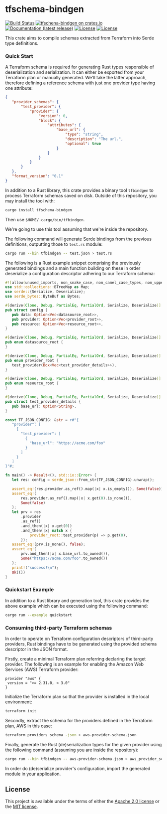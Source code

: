 # tfschema-bindgen

[![Build Status](https://circleci.com/gh/gbrigandi/tfschema-bindgen.svg?style=shield)](https://circleci.com/gh/gbrigandi/tfschema-bindgen/tree/master)
[![tfschena-bindgen on crates.io](https://img.shields.io/crates/v/tfschema-bindgen)](https://crates.io/crates/tfschema-bindgen)
[![Documentation (latest release)](https://docs.rs/tfschema-bindgen/badge.svg)](https://docs.rs/tfschema-bindgen/)
[![License](https://img.shields.io/badge/license-Apache-green.svg)](../LICENSE-APACHE)
[![License](https://img.shields.io/badge/license-MIT-green.svg)](../LICENSE-MIT)

This crate aims to compile schemas extracted from Terraform into Serde type definitions.

### Quick Start

A Terraform schema is required for generating Rust types responsible of deserialization and serialization.
It can either be exported from your Terraform plan or manually generated.
We'll take the latter approach, therefore defining a reference schema with just one provider type having one attribute:

```json
{
   "provider_schemas": {
       "test_provider": {
           "provider": {
               "version": 0,
               "block": {
                   "attributes": {
                       "base_url": {
                           "type": "string",
                           "description": "The url.",
                           "optional": true
                       }
                   }
               }
           }
       }
   },
   "format_version": "0.1"
}
```

In addition to a Rust library, this crate provides a binary tool `tfbindgen` to process Terraform schemas
saved on disk.
Outside of this repository, you may install the tool with:

```bash
cargo install tfschema-bindgen
```

Then use `$HOME/.cargo/bin/tfbindgen`.

We're going to use this tool assuming that we're inside the repository.

The following command will generate Serde bindings from the previous definitions, outputting those to `test.rs` module:

```bash
cargo run --bin tfbindgen -- test.json > test.rs
```

The following is a Rust example snippet comprising the previously generated bindings and a main function building on these in order
deserialize a configuration descriptor adhering to our Terraform schema:

```rust
#![allow(unused_imports, non_snake_case, non_camel_case_types, non_upper_case_globals)]
use std::collections::BTreeMap as Map;
use serde::{Serialize, Deserialize};
use serde_bytes::ByteBuf as Bytes;

#[derive(Clone, Debug, PartialEq, PartialOrd, Serialize, Deserialize)]
pub struct config {
   pub data: Option<Vec<datasource_root>>,
   pub provider: Option<Vec<provider_root>>,
   pub resource: Option<Vec<resource_root>>,
}

#[derive(Clone, Debug, PartialEq, PartialOrd, Serialize, Deserialize)]
pub enum datasource_root {
}

#[derive(Clone, Debug, PartialEq, PartialOrd, Serialize, Deserialize)]
pub enum provider_root {
   test_provider(Box<Vec<test_provider_details>>),
}

#[derive(Clone, Debug, PartialEq, PartialOrd, Serialize, Deserialize)]
pub enum resource_root {
}

#[derive(Clone, Debug, PartialEq, PartialOrd, Serialize, Deserialize)]
pub struct test_provider_details {
   pub base_url: Option<String>,
}

const TF_JSON_CONFIG: &str = r#"{
   "provider": [
     {
       "test_provider": [
         {
           "base_url": "https://acme.com/foo"
         }
       ]
     }
   ]
}"#;

fn main() -> Result<(), std::io::Error> {
   let res: config = serde_json::from_str(TF_JSON_CONFIG).unwrap();

   assert_eq!(res.provider.as_ref().map(|x| x.is_empty()), Some(false));
   assert_eq!(
       res.provider.as_ref().map(|x| x.get(0).is_none()),
       Some(false)
   );
   let prv = res
       .provider
       .as_ref()
       .and_then(|x| x.get(0))
       .and_then(|x| match x {
           provider_root::test_provider(p) => p.get(0),
       });
   assert_eq!(prv.is_none(), false);
   assert_eq!(
       prv.and_then(|x| x.base_url.to_owned()),
       Some("https://acme.com/foo".to_owned())
   );
   print!("success!\n");
   Ok(())
}
```
### Quickstart Example

In addition to a Rust library and generation tool, this crate provides the above example which
can be executed using the following command:

```bash
cargo run --example quickstart
```

### Consuming third-party Terraform schemas

In order to operate on Terraform configuration descriptors of third-party providers, Rust bindings have to be generated using the
provided schema descriptor in the JSON format.

Firstly, create a minimal Terraform plan referring declaring the target provider. The following is an example for enabling
the Amazon Web Services (AWS) Terraform provider:

```code
provider "aws" {
 version = ">= 2.31.0, < 3.0"
}
```

Initialize the Terraform plan so that the provider is installed in the local environment:

```bash
terraform init
```

Secondly, extract the schema for the providers defined in the Terraform plan, AWS in this case:

```bash
terraform providers schema -json > aws-provider-schema.json
```

Finally, generate the Rust (de)serialization types for the given provider using the following command (assuming you are inside the repository):

```bash
cargo run --bin tfbindgen -- aws-provider-schema.json > aws_provider_schema.rs
```

In order do (de)serialize provider's configuration, import the generated module in your application.


## License

This project is available under the terms of either the [Apache 2.0 license](../LICENSE-APACHE) or the [MIT
license](../LICENSE-MIT).

<!--
README.md is generated from README.tpl by cargo readme. To regenerate:

cargo install cargo-readme
cargo readme > README.md
-->
